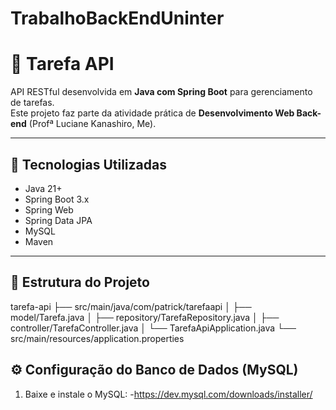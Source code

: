 # TrabalhoBackEndUninter
# 📌 Tarefa API

API RESTful desenvolvida em **Java com Spring Boot** para gerenciamento de tarefas.  
Este projeto faz parte da atividade prática de **Desenvolvimento Web Back-end** (Profª Luciane Kanashiro, Me).

---

## 🚀 Tecnologias Utilizadas
- Java 21+
- Spring Boot 3.x
- Spring Web
- Spring Data JPA
- MySQL
- Maven

---

## 📂 Estrutura do Projeto
tarefa-api
├── src/main/java/com/patrick/tarefaapi
│ ├── model/Tarefa.java
│ ├── repository/TarefaRepository.java
│ ├── controller/TarefaController.java
│ └── TarefaApiApplication.java
└── src/main/resources/application.properties

## ⚙️ Configuração do Banco de Dados (MySQL)

1. Baixe e instale o MySQL:
-https://dev.mysql.com/downloads/installer/
